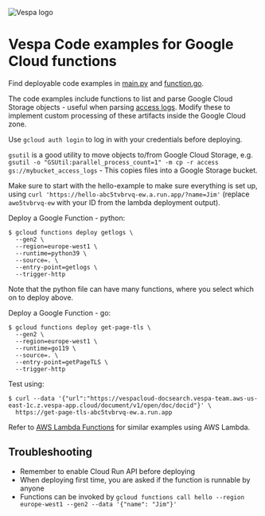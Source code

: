 <!-- Copyright Yahoo. Licensed under the terms of the Apache 2.0 license. See LICENSE in the project root. -->

![Vespa logo](https://vespa.ai/assets/vespa-logo-color.png)

<!-- ToDo: this is work in progress.
  This repo will keep code snippets for easy management of Vespa artifacts like log files in Google Cloud
-->


# Vespa Code examples for Google Cloud functions

Find deployable code examples in [main.py](python/main.py) and [function.go](go/function.go).

The code examples include functions to list and parse Google Cloud Storage objects -
useful when parsing [access logs](https://docs.vespa.ai/en/access-logging.html).
Modify these to implement custom processing of these artifacts inside the Google Cloud zone.

Use `gcloud auth login` to log in with your credentials before deploying.

`gsutil` is a good utility to move objects to/from Google Cloud Storage, e.g.
`gsutil -o "GSUtil:parallel_process_count=1" -m cp -r access gs://mybucket_access_logs` -
This copies files into a Google Storage bucket.

Make sure to start with the hello-example to make sure everything is set up,
using `curl 'https://hello-abc5tvbrvq-ew.a.run.app/?name=Jim'`
(replace `awo5tvbrvq-ew` with your ID from the lambda deployment output).

Deploy a Google Function - python:
```
$ gcloud functions deploy getlogs \
  --gen2 \
  --region=europe-west1 \
  --runtime=python39 \
  --source=. \
  --entry-point=getlogs \
  --trigger-http
```
Note that the python file can have many functions, where you select which on to deploy above.

Deploy a Google Function - go:
```
$ gcloud functions deploy get-page-tls \
  --gen2 \
  --region=europe-west1 \
  --runtime=go119 \
  --source=. \
  --entry-point=getPageTLS \
  --trigger-http
```
Test using:
```
$ curl --data '{"url":"https://vespacloud-docsearch.vespa-team.aws-us-east-1c.z.vespa-app.cloud/document/v1/open/doc/docid"}' \
  https://get-page-tls-abc5tvbrvq-ew.a.run.app
```

Refer to [AWS Lambda Functions](../../aws/lambda) for similar examples using AWS Lambda.


## Troubleshooting
* Remember to enable Cloud Run API before deploying
* When deploying first time, you are asked if the function is runnable by anyone
* Functions can be invoked by `gcloud functions call hello --region europe-west1 --gen2 --data '{"name": "Jim"}'`
